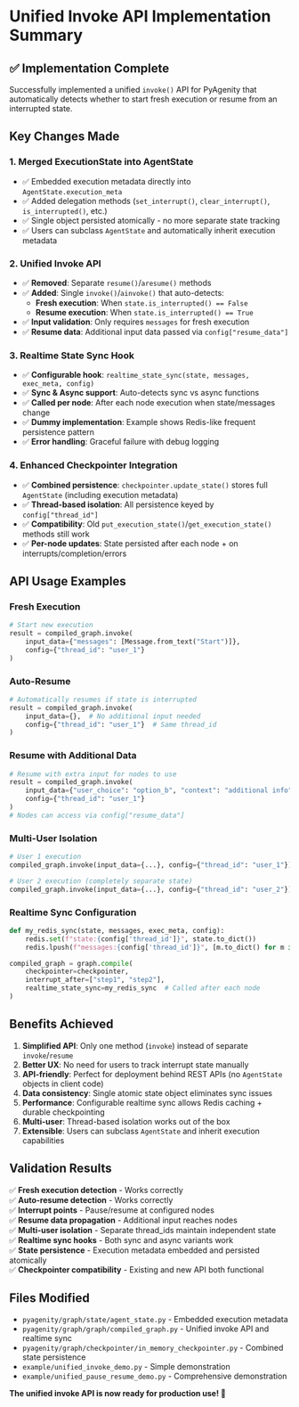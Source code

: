 # Unified Invoke API Implementation Summary

## ✅ Implementation Complete

Successfully implemented a unified `invoke()` API for PyAgenity that automatically detects whether to start fresh execution or resume from an interrupted state.

## Key Changes Made

### 1. **Merged ExecutionState into AgentState**
- ✅ Embedded execution metadata directly into `AgentState.execution_meta`
- ✅ Added delegation methods (`set_interrupt()`, `clear_interrupt()`, `is_interrupted()`, etc.)
- ✅ Single object persisted atomically - no more separate state tracking
- ✅ Users can subclass `AgentState` and automatically inherit execution metadata

### 2. **Unified Invoke API**
- ✅ **Removed**: Separate `resume()`/`aresume()` methods
- ✅ **Added**: Single `invoke()`/`ainvoke()` that auto-detects:
  - **Fresh execution**: When `state.is_interrupted() == False`
  - **Resume execution**: When `state.is_interrupted() == True`
- ✅ **Input validation**: Only requires `messages` for fresh execution
- ✅ **Resume data**: Additional input data passed via `config["resume_data"]`

### 3. **Realtime State Sync Hook**
- ✅ **Configurable hook**: `realtime_state_sync(state, messages, exec_meta, config)`
- ✅ **Sync & Async support**: Auto-detects sync vs async functions
- ✅ **Called per node**: After each node execution when state/messages change
- ✅ **Dummy implementation**: Example shows Redis-like frequent persistence pattern
- ✅ **Error handling**: Graceful failure with debug logging

### 4. **Enhanced Checkpointer Integration**
- ✅ **Combined persistence**: `checkpointer.update_state()` stores full `AgentState` (including execution metadata)
- ✅ **Thread-based isolation**: All persistence keyed by `config["thread_id"]`
- ✅ **Compatibility**: Old `put_execution_state()`/`get_execution_state()` methods still work
- ✅ **Per-node updates**: State persisted after each node + on interrupts/completion/errors

## API Usage Examples

### Fresh Execution
```python
# Start new execution
result = compiled_graph.invoke(
    input_data={"messages": [Message.from_text("Start")]},
    config={"thread_id": "user_1"}
)
```

### Auto-Resume
```python
# Automatically resumes if state is interrupted
result = compiled_graph.invoke(
    input_data={},  # No additional input needed
    config={"thread_id": "user_1"}  # Same thread_id
)
```

### Resume with Additional Data
```python
# Resume with extra input for nodes to use
result = compiled_graph.invoke(
    input_data={"user_choice": "option_b", "context": "additional info"},
    config={"thread_id": "user_1"}
)
# Nodes can access via config["resume_data"]
```

### Multi-User Isolation
```python
# User 1 execution
compiled_graph.invoke(input_data={...}, config={"thread_id": "user_1"})

# User 2 execution (completely separate state)
compiled_graph.invoke(input_data={...}, config={"thread_id": "user_2"})
```

### Realtime Sync Configuration
```python
def my_redis_sync(state, messages, exec_meta, config):
    redis.set(f"state:{config['thread_id']}", state.to_dict())
    redis.lpush(f"messages:{config['thread_id']}", [m.to_dict() for m in messages])

compiled_graph = graph.compile(
    checkpointer=checkpointer,
    interrupt_after=["step1", "step2"],
    realtime_state_sync=my_redis_sync  # Called after each node
)
```

## Benefits Achieved

1. **Simplified API**: Only one method (`invoke`) instead of separate `invoke`/`resume`
2. **Better UX**: No need for users to track interrupt state manually
3. **API-friendly**: Perfect for deployment behind REST APIs (no `AgentState` objects in client code)
4. **Data consistency**: Single atomic state object eliminates sync issues
5. **Performance**: Configurable realtime sync allows Redis caching + durable checkpointing
6. **Multi-user**: Thread-based isolation works out of the box
7. **Extensible**: Users can subclass `AgentState` and inherit execution capabilities

## Validation Results

✅ **Fresh execution detection** - Works correctly  
✅ **Auto-resume detection** - Works correctly  
✅ **Interrupt points** - Pause/resume at configured nodes  
✅ **Resume data propagation** - Additional input reaches nodes  
✅ **Multi-user isolation** - Separate thread_ids maintain independent state  
✅ **Realtime sync hooks** - Both sync and async variants work  
✅ **State persistence** - Execution metadata embedded and persisted atomically  
✅ **Checkpointer compatibility** - Existing and new API both functional  

## Files Modified

- `pyagenity/graph/state/agent_state.py` - Embedded execution metadata
- `pyagenity/graph/graph/compiled_graph.py` - Unified invoke API and realtime sync
- `pyagenity/graph/checkpointer/in_memory_checkpointer.py` - Combined state persistence
- `example/unified_invoke_demo.py` - Simple demonstration
- `example/unified_pause_resume_demo.py` - Comprehensive demonstration

**The unified invoke API is now ready for production use! 🎉**

